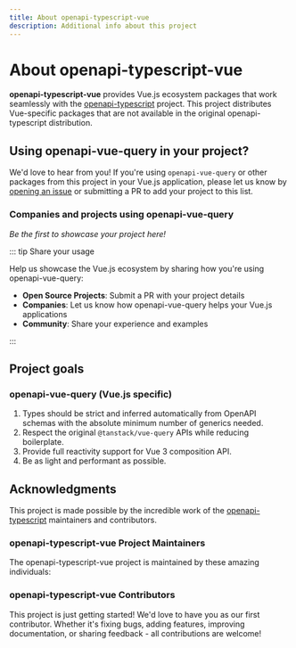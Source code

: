 ```yaml
---
title: About openapi-typescript-vue
description: Additional info about this project
---
```


<script setup>
  import { VPTeamMembers } from 'vitepress/theme';
  import Contributors from './.vitepress/theme/Contributors.vue'
  import data from './data/contributors.json';
</script>

# About openapi-typescript-vue

**openapi-typescript-vue** provides Vue.js ecosystem packages that work seamlessly with the [openapi-typescript](https://github.com/openapi-ts/openapi-typescript) project. This project distributes Vue-specific packages that are not available in the original openapi-typescript distribution.

## Using openapi-vue-query in your project?

We'd love to hear from you! If you're using `openapi-vue-query` or other packages from this project in your Vue.js application, please let us know by [opening an issue](https://github.com/hirotaka/openapi-typescript-vue/issues) or submitting a PR to add your project to this list.

### Companies and projects using openapi-vue-query

*Be the first to showcase your project here!*

::: tip Share your usage

Help us showcase the Vue.js ecosystem by sharing how you're using openapi-vue-query:

- **Open Source Projects**: Submit a PR with your project details
- **Companies**: Let us know how openapi-vue-query helps your Vue.js applications
- **Community**: Share your experience and examples

:::

## Project goals

### openapi-vue-query (Vue.js specific)

1. Types should be strict and inferred automatically from OpenAPI schemas with the absolute minimum number of generics needed.
2. Respect the original `@tanstack/vue-query` APIs while reducing boilerplate.
3. Provide full reactivity support for Vue 3 composition API.
4. Be as light and performant as possible.

## Acknowledgments

This project is made possible by the incredible work of the [openapi-typescript](https://github.com/openapi-ts/openapi-typescript) maintainers and contributors.

### openapi-typescript-vue Project Maintainers

The openapi-typescript-vue project is maintained by these amazing individuals:

<VPTeamMembers size="small" :members="data.maintainers" />

### openapi-typescript-vue Contributors

This project is just getting started! We'd love to have you as our first contributor. Whether it's fixing bugs, adding features, improving documentation, or sharing feedback - all contributions are welcome!

<Contributors :contributors="data.contributors" />
